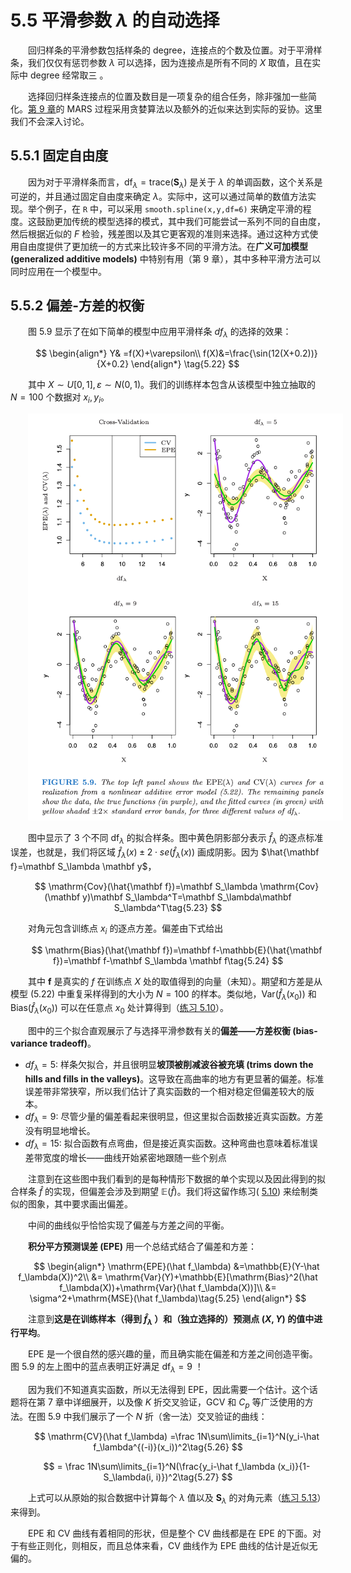 # 5.5 平滑参数 $\lambda$ 的自动选择

<style>p{text-indent:2em;2}</style>

回归样条的平滑参数包括样条的 degree，连接点的个数及位置。对于平滑样条，我们仅仅有惩罚参数 $\lambda$ 可以选择，因为连接点是所有不同的 $X$ 取值，且在实际中 degree 经常取三 。

选择回归样条连接点的位置及数目是一项复杂的组合任务，除非强加一些简化。[第 9 章](../09-Additive-Models-Trees-and-Related-Methods/9.0-Introduction/index.html)的 MARS 过程采用贪婪算法以及额外的近似来达到实际的妥协。这里我们不会深入讨论。

## 5.5.1 固定自由度

因为对于平滑样条而言，$\mathrm{df}_\lambda=\mathrm{trace}(\mathbf S_\lambda)$ 是关于 $\lambda$ 的单调函数，这个关系是可逆的，并且通过固定自由度来确定 $\lambda$。实际中，这可以通过简单的数值方法实现。举个例子，在 `R` 中，可以采用 `smooth.spline(x,y,df=6)` 来确定平滑的程度。这鼓励更加传统的模型选择的模式，其中我们可能尝试一系列不同的自由度，然后根据近似的 $F$ 检验，残差图以及其它更客观的准则来选择。通过这种方式使用自由度提供了更加统一的方式来比较许多不同的平滑方法。在**广义可加模型 (generalized additive models)** 中特别有用（第 9 章），其中多种平滑方法可以同时应用在一个模型中。

## 5.5.2 偏差-方差的权衡

图 5.9 显示了在如下简单的模型中应用平滑样条 $df_\lambda$ 的选择的效果：


$$
\begin{align*}
Y& =f(X)+\varepsilon\\
f(X)&=\frac{\sin(12(X+0.2))}{X+0.2}
\end{align*}
\tag{5.22}
$$

其中 $X\sim U[0,1], \varepsilon\sim N(0, 1)$。我们的训练样本包含从该模型中独立抽取的 $N=100$ 个数据对 $x_i,y_i$。

![](../img/05/fig5.9.png)

图中显示了 3 个不同 $\mathrm{df}_\lambda$ 的拟合样条。图中黄色阴影部分表示 $\hat f_\lambda$ 的逐点标准误差，也就是，我们将区域 $\hat f_\lambda(x)\pm 2\cdot se(\hat f_\lambda(x))$ 画成阴影。因为 $\hat{\mathbf f}=\mathbf S_\lambda \mathbf y$，


$$
\mathrm{Cov}(\hat{\mathbf f})=\mathbf S_\lambda \mathrm{Cov}(\mathbf y)\mathbf S_\lambda^T=\mathbf S_\lambda\mathbf S_\lambda^T\tag{5.23}
$$

对角元包含训练点 $x_i$ 的逐点方差。偏差由下式给出


$$
\mathrm{Bias}(\hat{\mathbf f})=\mathbf f-\mathbb{E}(\hat{\mathbf f})=\mathbf f-\mathbf S_\lambda \mathbf f\tag{5.24}
$$

其中 $\mathbf f$ 是真实的 $f$ 在训练点 $X$ 处的取值得到的向量（未知）。期望和方差是从模型 (5.22) 中重复采样得到的大小为 $N=100$ 的样本。类似地，$\mathrm{Var}(\hat f_\lambda(x_0))$ 和 $\mathrm{Bias}(\hat f_\lambda(x_0))$ 可以在任意点 $x_0$ 处计算得到（[练习 5.10](https://github.com/szcf-weiya/ESL-CN/issues/111)）。

图中的三个拟合直观展示了与选择平滑参数有关的**偏差——方差权衡 (bias-variance tradeoff)**。

- $df_\lambda=5$: 样条欠拟合，并且很明显**坡顶被削减波谷被充填 (trims down the hills and fills in the valleys)**。这导致在高曲率的地方有更显著的偏差。标准误差带非常狭窄，所以我们估计了真实函数的一个相对稳定但偏差较大的版本。
- $df_\lambda=9$: 尽管少量的偏差看起来很明显，但这里拟合函数接近真实函数。方差没有明显地增长。
- $df_\lambda=15$: 拟合函数有点弯曲，但是接近真实函数。这种弯曲也意味着标准误差带宽度的增长——曲线开始紧密地跟随一些个别点

注意到在这些图中我们看到的是每种情形下数据的单个实现以及因此得到的拟合样条 $\hat f$ 的实现，但偏差会涉及到期望 $\mathbb{E}(\hat f)$。我们将这留作练习( [5.10](https://github.com/szcf-weiya/ESL-CN/issues/111)) 来绘制类似的图象，其中要求画出偏差。

中间的曲线似乎恰恰实现了偏差与方差之间的平衡。

**积分平方预测误差 (EPE)** 用一个总结式结合了偏差和方差：


$$
\begin{align*}
\mathrm{EPE}(\hat f_\lambda) &=\mathbb{E}(Y-\hat f_\lambda(X))^2\\
&= \mathrm{Var}(Y)+\mathbb{E}[\mathrm{Bias}^2(\hat f_\lambda(X))+\mathrm{Var}(\hat f_\lambda(X))]\\
&= \sigma^2+\mathrm{MSE}(\hat f_\lambda)\tag{5.25}
\end{align*}
$$

注意到**这是在训练样本（得到 $\hat f_\lambda$ ）和（独立选择的）预测点 $(X,Y)$ 的值中进行平均**。

EPE 是一个很自然的感兴趣的量，而且确实能在偏差和方差之间创造平衡。图 5.9 的左上图中的蓝点表明正好满足 $\mathrm{df}_\lambda=9$ ！

因为我们不知道真实函数，所以无法得到 EPE，因此需要一个估计。这个话题将在第 7 章中详细展开，以及像 $K$ 折交叉验证，GCV 和 $C_p$ 等广泛使用的方法。在图 5.9 中我们展示了一个 $N$ 折（舍一法）交叉验证的曲线：


$$
\mathrm{CV}(\hat f_\lambda) =\frac 1N\sum\limits_{i=1}^N(y_i-\hat f_\lambda^{(-i)}(x_i))^2\tag{5.26}
$$

$$
= \frac 1N\sum\limits_{i=1}^N(\frac{y_i-\hat f_\lambda (x_i)}{1-S_\lambda(i, i)})^2\tag{5.27}
$$

上式可以从原始的拟合数据中计算每个 $\lambda$ 值以及 $\mathbf S_\lambda$ 的对角元素（[练习 5.13](https://github.com/szcf-weiya/ESL-CN/issues/112)）来得到。

EPE 和 CV 曲线有着相同的形状，但是整个 CV 曲线都是在 EPE 的下面。对于有些正则化，则相反，而且总体来看，CV 曲线作为 EPE 曲线的估计是近似无偏的。
